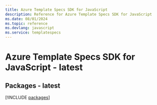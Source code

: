 ```yaml
---
title: Azure Template Specs SDK for JavaScript
description: Reference for Azure Template Specs SDK for JavaScript
ms.date: 08/01/2024
ms.topic: reference
ms.devlang: javascript
ms.service: templatespecs
---
```

# Azure Template Specs SDK for JavaScript - latest
## Packages - latest
[!INCLUDE [packages](template-specs-index.md)]